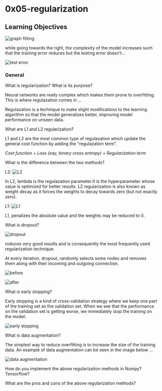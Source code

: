 # 0x05-regularization

## Learning Objectives

![graph fitting](https://cdn.analyticsvidhya.com/wp-content/uploads/2018/04/Screen-Shot-2018-04-03-at-7.52.01-PM-e1522832332857.png)

while going towards the right, the complexity of the model increases such that the training error reduces but the testing error doesn’t...

![test error](https://cdn.analyticsvidhya.com/wp-content/uploads/2018/04/Screen-Shot-2018-04-04-at-2.43.37-PM-768x592.png)

### General

What is regularization? What is its purpose?

Neural networks are really complex which makes them prone to overfitting. This is where regulazation comes in ...

Regulazation is a technique to make slight modifications to the learning algorithm so that the model generalizes better, improving model performance on unseen data.

What are L1 and L2 regularization?

L1 and L2 are the most common type of regulazation which update the general cost function by adding the "regulazation term".

_Cost function = Loss (say, binary cross entropy) + Regularization term_

What is the difference between the two methods?

L2: ![L2](https://cdn.analyticsvidhya.com/wp-content/uploads/2018/04/Screen-Shot-2018-04-04-at-1.59.54-AM.png)

In L2, lambda is the regulazation parameter.It is the hyperparameter whose value is optimized for better results. L2 regularization is also known as weight decay as it forces the weights to decay towards zero (but not exactly zero).

L1: ![L1](https://cdn.analyticsvidhya.com/wp-content/uploads/2018/04/Screen-Shot-2018-04-04-at-1.59.57-AM.png)

L1, penalizes the absolute value and the weights may be reduced to 0.

What is dropout?

![dropout](https://cdn.analyticsvidhya.com/wp-content/uploads/2018/04/1IrdJ5PghD9YoOyVAQ73MJw.gif)

roduces very good results and is consequently the most frequently used regularization technique.

At every iteration, dropout, randomly selects some nodes and removes them along with their incoming and outgoing connection.

![before](https://cdn.analyticsvidhya.com/wp-content/uploads/2018/04/Screen-Shot-2018-04-03-at-11.50.02-PM.png)

![after](https://cdn.analyticsvidhya.com/wp-content/uploads/2018/04/Screen-Shot-2018-04-03-at-11.52.06-PM.png)

What is early stopping?

Early stopping is a kind of cross-validation strategy where we keep one part of the training set as the validation set. When we see that the performance on the validation set is getting worse, we immediately stop the training on the model.

![early stopping](https://cdn.analyticsvidhya.com/wp-content/uploads/2018/04/Screen-Shot-2018-04-04-at-12.31.56-AM.png)

What is data augmentation?

The simplest way to reduce overfitting is to increase the size of the training data. An example of data augmentation can be seen in the image below ...

![data augmentation](https://cdn.analyticsvidhya.com/wp-content/uploads/2018/04/Screen-Shot-2018-04-04-at-12.14.45-AM.png)

How do you implement the above regularization methods in Numpy? Tensorflow?

What are the pros and cons of the above regularization methods?
